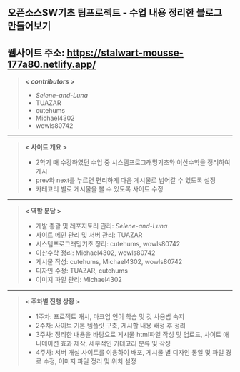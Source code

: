 ## 오픈소스SW기초 팀프로젝트 - 수업 내용 정리한 블로그 만들어보기
웹사이트 주소: https://stalwart-mousse-177a80.netlify.app/
---
>**< $contributors$ >**
>* *Selene-and-Luna*
>* TUAZAR
>* cutehums
>* Michael4302
>* wowls80742
>
---
>**< 사이트 개요 >**
>- 2학기 때 수강하였던 수업 중 시스템프로그래밍기초와 이산수학을 정리하여 게시
>- prev와 next를 누르면 편리하게 다음 게시물로 넘어갈 수 있도록 설정
>- 카테고리 별로 게시물을 볼 수 있도록 사이트 수정
---
>**< 역할 분담 >**
>* 개발 총괄 및 레포지토리 관리: *Selene-and-Luna*
>* 사이트 메인 관리 및 서버 관리: TUAZAR
>* 시스템프로그래밍기초 정리: cutehums, wowls80742
>* 이산수학 정리: Michael4302, wowls80742
>* 게시물 작성: cutehums, Michael4302, wowls80742
>* 디자인 수정: TUAZAR, cutehums
>* 이미지 파일 관리: Michael4302
---
>**< 주차별 진행 상황 >**
>* 1주차: 프로젝트 개시, 마크업 언어 학습 및 깃 사용법 숙지
>* 2주차: 사이트 기본 템플릿 구축, 게시할 내용 배정 후 정리
>* 3주차: 정리한 내용을 바탕으로 게시물 html파일 작성 및 업로드, 사이트 애니메이션 효과 제작, 세부적인 카테고리 분류 및 작성
>* 4주차: 서버 개설 사이트를 이용하여 배포, 게시물 별 디자인 통일 및 파일 경로 수정, 이미지 파일 정리 및 위치 설정
>
